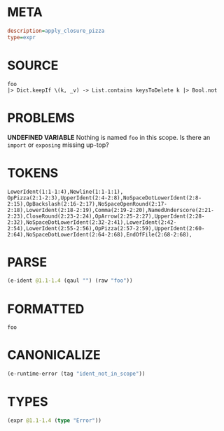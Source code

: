 # META
~~~ini
description=apply_closure_pizza
type=expr
~~~
# SOURCE
~~~roc
foo
|> Dict.keepIf \(k, _v) -> List.contains keysToDelete k |> Bool.not
~~~
# PROBLEMS
**UNDEFINED VARIABLE**
Nothing is named `foo` in this scope.
Is there an `import` or `exposing` missing up-top?

# TOKENS
~~~zig
LowerIdent(1:1-1:4),Newline(1:1-1:1),
OpPizza(2:1-2:3),UpperIdent(2:4-2:8),NoSpaceDotLowerIdent(2:8-2:15),OpBackslash(2:16-2:17),NoSpaceOpenRound(2:17-2:18),LowerIdent(2:18-2:19),Comma(2:19-2:20),NamedUnderscore(2:21-2:23),CloseRound(2:23-2:24),OpArrow(2:25-2:27),UpperIdent(2:28-2:32),NoSpaceDotLowerIdent(2:32-2:41),LowerIdent(2:42-2:54),LowerIdent(2:55-2:56),OpPizza(2:57-2:59),UpperIdent(2:60-2:64),NoSpaceDotLowerIdent(2:64-2:68),EndOfFile(2:68-2:68),
~~~
# PARSE
~~~clojure
(e-ident @1.1-1.4 (qaul "") (raw "foo"))
~~~
# FORMATTED
~~~roc
foo
~~~
# CANONICALIZE
~~~clojure
(e-runtime-error (tag "ident_not_in_scope"))
~~~
# TYPES
~~~clojure
(expr @1.1-1.4 (type "Error"))
~~~

